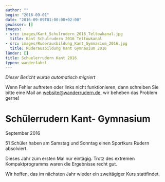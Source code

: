 ```yaml
---
author: ""
begin: "2016-09-01"
date: "2016-09-09T01:00:00+02:00"
gewässer: []
images:
- src: images/Kant_Schulrudern_2016_Teltowkanal.jpg
  title: Kant Schulrudern 2016 Teltowkanal
- src: images/Ruderausbildung_Kant_Gymnasium_2016.jpg
  title: Ruderausbildung Kant Gymnasium 2016
länder: []
title: Schuelerrudern Kant 2016
typen: wanderfahrt
---
```



*Dieser Bericht wurde automatisch migriert*

Wenn Fehler auftreten oder links nicht funktionieren, dann schreiben Sie bitte eine Mail an website@wanderrudern.de, wir beheben das Problem gerne!



# Schülerrudern Kant- Gymnasium


September 2016

51 Schüler haben am Samstag und Sonntag einen Sportkurs Rudern absolviert.

Dieses Jahr zum ersten Mal nur eintägig. Trotz des extremen Kompaktprogramms waren die Ergebnisse recht gut.

Wir hoffen, das im nächsten Jahr wieder ein zweitägiger Kurs stattfindet.

